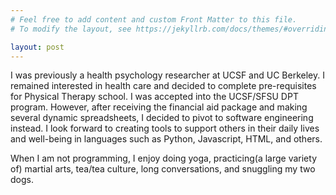 ```yaml
---
# Feel free to add content and custom Front Matter to this file.
# To modify the layout, see https://jekyllrb.com/docs/themes/#overriding-theme-defaults

layout: post
---
```

I was previously a health psychology researcher at UCSF and UC Berkeley. I remained interested in health care and decided to complete pre-requisites for Physical Therapy school. I was accepted into the UCSF/SFSU DPT program. However, after receiving the financial aid package and making several dynamic spreadsheets, I decided to pivot to software engineering instead. I look forward to creating tools to support others in their daily lives and well-being in languages such as Python, Javascript, HTML, and others.

When I am not programming, I enjoy doing yoga, practicing(a large variety of) martial arts, tea/tea culture, long conversations, and snuggling my two dogs. 
